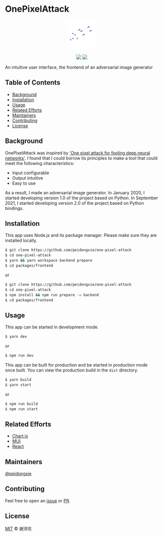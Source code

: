 # OnePixelAttack

<p align="center">
  <img src="https://raw.githubusercontent.com/peidongxie/one-pixel-attack/main/packages/frontend/public/static/logo/logo-96.png">
</p>
<p align="center">
  <img src="https://img.shields.io/github/license/peidongxie/one-pixel-attack" />
  <img src="https://img.shields.io/github/package-json/v/peidongxie/one-pixel-attack" />
</p>

An intuitive user interface, the frontend of an adversarial image generator

## Table of Contents

- [Background](#background)
- [Installation](#installation)
- [Usage](#usage)
- [Related Efforts](#related-efforts)
- [Maintainers](#maintainers)
- [Contributing](#contributing)
- [License](#license)

## Background

OnePixelAttack was inspired by ['One pixel attack for fooling deep neural networks'](https://arxiv.org/abs/1710.08864). I found that I could borrow its principles to make a tool that could meet the following characteristics:

- Input configurable
- Output intuitive
- Easy to use

As a result, I made an adversarial image generator. In January 2020, I started developing version 1.0 of the project based on Python. In September 2021, I started developing version 2.0 of the project based on Python bindings.

## Installation

This app uses Node.js and its package manager. Please make sure they are installed locally.

```sh
$ git clone https://github.com/peidongxie/one-pixel-attack
$ cd one-pixel-attack
$ yarn && yarn workspace backend prepare
$ cd packages/frontend
```

or

```sh
$ git clone https://github.com/peidongxie/one-pixel-attack
$ cd one-pixel-attack
$ npm install && npm run prepare -w backend
$ cd packages/frontend
```

## Usage

This app can be started in development mode.

```sh
$ yarn dev
```

or

```sh
$ npm run dev
```

This app can be built for production and be started in production mode once built. You can view the production build in the `dist` directory.

```sh
$ yarn build
$ yarn start
```

or

```sh
$ npm run build
$ npm run start
```

## Related Efforts

- [Chart.js](https://github.com/chartjs/Chart.js)
- [MUI](https://github.com/mui-org/material-ui)
- [React](https://github.com/facebook/react)

## Maintainers

[@peidongxie](https://github.com/peidongxie)

## Contributing

Feel free to open an [issue](https://github.com/peidongxie/one-pixel-attack/issues/new) or [PR](https://github.com/peidongxie/one-pixel-attack/compare).

## License

[MIT](LICENSE) © 谢沛东

